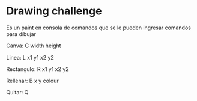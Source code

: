 # Drawing challenge

Es un paint en consola de comandos que se le pueden ingresar comandos para dibujar

Canva: C width height

Linea: L x1 y1 x2 y2

Rectangulo: R x1 y1 x2 y2

Rellenar: B x y colour

Quitar: Q

